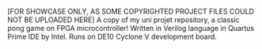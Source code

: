 [FOR SHOWCASE ONLY, AS SOME COPYRIGHTED PROJECT FILES COULD NOT BE UPLOADED HERE]
A copy of my uni projet repository, a classic pong game on FPGA microcontroller!
Written in Verilog language in Quartus Prime IDE by Intel. Runs on DE10 Cyclone V development board.
